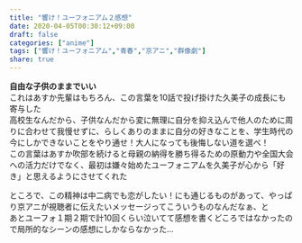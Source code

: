 ```yaml
---
title: "響け！ユーフォニアム２感想"
date: 2020-04-05T00:30:12+09:00
draft: false
categories: ["anime"]
tags: ["響け！ユーフォニアム","青春","京アニ","群像劇"]
share: true
---
```

**自由な子供のままでいい**  
これはあすか先輩はもちろん、この言葉を10話で投げ掛けた久美子の成長にも寄与した  
高校生なんだから、子供なんだから変に無理に自分を抑え込んで他人のために周りに合わせて我慢せずに、らしくありのままに自分の好きなことを、学生時代の今にしかできないことをやり通せ！大人になっても後悔しない道を選べ！  
この言葉はあすか吹部を続けると母親の納得を勝ち得るための原動力や全国大会への活力だけでなく、最初は嫌々始めたユーフォニアムを久美子が心から「好き」と思えるようにさせてくれた  

ところで、この精神は中二病でも恋がしたい！にも通じるものがあって、やっぱり京アニが視聴者に伝えたいメッセージってこういうものなんだなぁ、と  
あとユーフォ１期２期で計10回くらい泣いてて感想を書くどころではなかったので局所的なシーンの感想にしかならなかった…